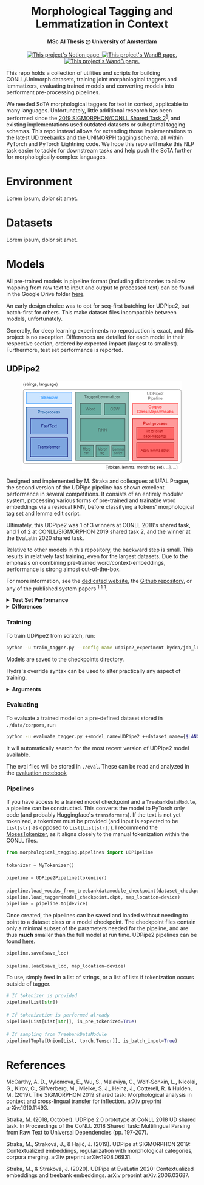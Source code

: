 <h1 align="center">
  Morphological Tagging and Lemmatization in Context
</h1>

<h4 align="center">MSc AI Thesis @ University of Amsterdam</h4>

<p align="center">
<a href="https://www.notion.so/MSc-AI-Thesis-9c3ba8027f6b4e3a82f0e391a6db76a9">
    <img
    src="https://img.shields.io/badge/Notion-%23000000.svg?style=for-the-badge&logo=notion&logoColor=white"
    alt="This project's Notion page."
    style="float: center;"
    />
</a>
<a href="https://wandb.ai/verhivo/morph_tag_lemmatize?workspace=user-verhivo">
    <img src="https://img.shields.io/badge/WandB-%23000000.svg?&style=for-the-badge&logo=weightsandbiases&logoColor=#FFBE00"
    alt="This project's WandB page."
    style="float: center;"
    />
</a>
<a href="https://drive.google.com/drive/folders/1O0NZgyjkiuWQ9FuqZpsgFII2j8487Mct?usp=sharing">
    <img src="https://img.shields.io/badge/Drive-%23000000.svg?&style=for-the-badge&logo=googledrive&logoColor=#FFBE00"
    alt="This project's WandB page."
    style="float: center;"
    />
</a>
</p>

This repo holds a collection of utilities and scripts for building CONLL/Unimorph datasets, training joint morphological taggers and lemmatizers, evaluating trained models and converting models into performant pre-processing pipelines.

We needed SoTA morphological taggers for text in context, applicable to many languages. Unfortunately, little additional research has been performed since the [2019 SIGMORPHON/CONLL Shared Task 2](https://sigmorphon.github.io/sharedtasks/2019/task2/)<sup>[1](#sharedtask2019)</sup>, and existing implementations used outdated datasets or suboptimal tagging schemas. This repo instead allows for extending those implementations to the latest [UD treebanks](https://universaldependencies.org/#language-) and the UNIMORPH tagging schema, all within PyTorch and PyTorch Lightning code. We hope this repo will make this NLP task easier to tackle for downstream tasks and help push the SoTA further for morphologically complex languages.

<!--
### Contents

1. **Environment:**
2. **Datasets:**
3. **Models:**
4. **References:** cited papers useful for further reading
-->

# Environment

Lorem ipsum, dolor sit amet.

# Datasets

Lorem ipsum, dolor sit amet.

# Models

All pre-trained models in pipeline format (including dictionaries to allow mapping from raw text to input and output to processed text) can be found in the Google Drive folder [here](https://drive.google.com/drive/u/0/folders/1O0NZgyjkiuWQ9FuqZpsgFII2j8487Mct).

An early design choice was to opt for seq-first batching for UDPipe2, but batch-first for others. This make dataset files incompatible between models, unfortunately.

Generally, for deep learning experiments no reproduction is exact, and this project is no exception. Differences are detailed for each model in their respective section, ordered by expected impact (largest to smallest). Furthermore, test set performance is reported.

## UDPipe2

<p align="center">
    <img
    src="./misc/figures/UDPipe2 Pipeline.png"
    alt="UDPipe2's pipeline"
    style="float: center;"
    />
</p>

Designed and implemented by M. Straka and colleagues at UFAL Prague, the second version of the UDPipe pipeline has shown excellent performance in several competitions. It consists of an entirely modular system, processing various forms of pre-trained and trainable word embeddings via a residual RNN, before classifying a tokens' morphological tag set and lemma edit script.

Ultimately, this UDPipe2 was 1 of 3 winners at CONLL 2018's shared task, and 1 of 2 at CONLL/SIGMORPHON 2019 shared task 2, and the winner at the EvaLatin 2020 shared task.

Relative to other models in this repository, the backward step is small. This results in relatively fast training, even for the largest datasets. Due to the emphasis on combining pre-trained word/context-embeddings, performance is strong almost out-of-the-box.

For more information, see the [dedicated website](https://ufal.mff.cuni.cz/udpipe/2), the [Github repository](https://github.com/ufal/udpipe/tree/udpipe-2), or any of the published system papers <sup>[1](#udpipe2conll)</sup> <sup>[1](#UDPipe2SIGMORPHON)</sup> <sup>[1](#UDPipe2EvaLatin)</sup>.

<details>
<summary><b>Test Set Performance</b></summary>
<p>

| | Lemma Acc.       | Lev. Dist.       | Morph. Set Acc.   | Morph. Tag F1  (micro/macro)   |   Tokens/sec |
|:---|:---:|:---:|:---:|:---:|:---:|
| Arabic  | 0.93 +- 1.54e-03 | 0.21 +- 5.32e-03 | 0.90 +- 1.81e-03  | 0.96/0.85       |         2313.08 |
| Czech   | 0.98 +- 2.78e-04 | 0.03 +- 6.10e-04 | 0.92 +- 5.82e-04  | 0.98/0.90       |         2930.3  |
| Dutch   | 0.94 +- 1.60e-03 | 0.12 +- 3.83e-03 | 0.95 +- 1.51e-03  | 0.97/0.93       |         3222.71 |
| English | 0.97 +- 6.07e-04 | 0.05 +- 1.33e-03 | 0.92 +- 1.01e-03  | 0.96/0.90       |         2976.7  |
| Finnish | 0.82 +- 2.64e-03 | 0.44 +- 7.71e-03 | 0.81 +- 2.69e-03  | 0.92/0.62       |         2632.62 |
| French  | 0.98 +- 6.72e-04 | 0.04 +- 1.63e-03 | 0.92 +- 1.25e-03  | 0.97/0.87       |         3715.83 |
| Russian | 0.97 +- 4.05e-04 | 0.06 +- 9.90e-04 | 0.92 +- 6.40e-04  | 0.97/0.88       |         2759.4  |
| Turkish | 0.91 +- 1.21e-03 | 0.19 +- 3.13e-03 | 0.77 +- 1.80e-03  | 0.89/0.58       |         1828.43 |

*Tokens per second* measured using a NVIDIA GTX 1080Ti GPU, with batches of 2048 tokens.

</p>
</details>

<details>
<summary><b>Differences</b></summary>
<p>

1. **Morph. tag factoring**: due to some morphological tags not being present in the initial UniMorph schema, and lack of detail regarding implementation, regularisation was not conducted via factoring the tags into their classes. Rather, the model was further tasked with seperately predicting presence of a cateogry
2. **Sparse embeddings**: PyTorch's sparse word embeddings and LazyAdam resulted in some very nasty optimization errors. Instead, non-sparse variants are used. This proved equally fast, and likely provided some additional reguralization
3. **Additional Reguralization**: overfit seems the most prevalent issue. As such, some additional regularization methods were applied. Both tokens and characters are masked (with low likelihood) prior to being fed into their respective models. Where possible, weight-decay was applied via AdamW

</p>
</details>

### Training

To train UDPipe2 from scratch, run:

```bash
python -u train_tagger.py --config-name udpipe2_experiment hydra/job_logging=disabled hydra/hydra_logging=disabled
```

Models are saved to the checkpoints directory.

Hydra's override syntax can be used to alter practically any aspect of training.

<details>
<summary><b>Arguments</b></summary>
<p>The [default config file](./config/udpipe2_experiment) post-processing looks like:

```yaml
# From ./config/default_train.yaml
# Experiment setup default for all models
print_hparams: False
prog_bar_refresh_rate: 200

monitor: valid/clf_agg
monitor_mode: "max"
save_checkpoints: True
save_top_k: 1

seed: 610
gpu: 1
deterministic: False
debug: False
fdev_run: False

logging:
  logger: wandb
  logger_kwargs:
    project: morphological_tagging_v2
    log_model: True
    offline: False

# From ./config/udpipe2_experiment.yaml
# Experiment setup specific to UDPipe2
experiment_name: UDPipe2
architecture: udpipe2

data:
  language: English
  treebank_name: ATIS
  batch_first: False
  len_sorted: True
  batch_size: 32
  source: ./morphological_tagging/data/um-treebanks-v2.9

trainer:
  gradient_clip_val: 2
  max_epochs: 60
  num_sanity_val_steps: 0

# From ./config/preprocessor/udpipe2.yaml
# These get fed to the UDPipe2 model, then to the UDPipe2Preprocessor class
preprocessor:
    word_embeddings: True
    context_embeddings: True
    tokenizer: None
    language: English
    lower_case_backup: False
    transformer_name: bert-base-multilingual-cased
    transformer_dropout: null
    layer_pooling: average
    n_layers_pooling: 4
    wordpiece_pooling: first

# From ./config/model/udpipe2.yaml
# These get fed to the UDPipe2 model
model:
    c2w_kwargs:
        embedding_dim: 256
        h_dim: 256
        out_dim: 256
        bidirectional: True
        rnn_type: gru
        batch_first: False
        dropout: 0.5
    w_embedding_dim: 512
    word_rnn_kwargs:
        h_dim: 512
        bidirectional: True
        rnn_type: lstm
        num_layers: 3
        residual: True
        batch_first: False
        dropout: 0.5
    char_mask_p: 0.1
    token_mask_p: 0.2
    label_smoothing: 0.03
    reg_loss_weight: 2
    lr: 1.0e-3
    betas:
    - 0.9
    - 0.99
    weight_decay: 1.0e-2
    scheduler_name: step
    scheduler_kwargs:
        milestones:
            - 40
        gamma: 0.1

# From ./config/default_train.yaml
# Prevents Hydra altering the working directory
hydra:
  run:
    dir: .
  output_subdir: null
  sweep:
    dir: .
    subdir: .


```

If a `TreebankDataModule` has been generated and saved already, it can be loaded in by using the override

```bash

++data.file_path=./morphological_tagging/data/corpora/{$FILE_NAME}.pickle

```

This will invalidate all other `data` keys, besides `batch_size`.

Make certain to alter the preprocessor's language as well:

```bash

++logging.logger_kwargs.job_type={$LANGUAGE} ++preprocessor.language={$LANGUAGE} ++data.language={$LANGUAGE}

```

The `trainer` key specifies keyword arguments for a PyTorch-Lightning trainer. For example, to easily specify half-precision training, simply use override

```bash
++trainer.precision=16
```

</p>
</details>

### Evaluating

To evaluate a trained model on a pre-defined dataset stored in `./data/corpora`, run

```bash
python -u evaluate_tagger.py ++model_name=UDPipe2 ++dataset_name={$LANGUAGE}_{$TREEBANKNAME} hydra/job_logging=disabled hydra/hydra_logging=disabled
```

It will automatically search for the most recent version of UDPipe2 model available.

The eval files will be stored in `./eval`. These can be read and analyzed in the [evaluation notebook](./evaluation.ipynb)

### Pipelines



If you have access to a trained model checkpoint and a `TreebankDataModule`, a pipeline can be constructed. This converts the model to PyTorch only code (and probably Huggingface's `transformers`). If the text is not yet tokenized, a tokenizer must be provided (and input is expected to be `List[str]` as opposed to `List[List[str]]`). I recommend the [MosesTokenizer](https://github.com/alvations/sacremoses), as it aligns closely to the manual tokenization within the CONLL files.

```python
from morphological_tagging.pipelines import UDPipeline

tokenizer = MyTokenizer()

pipeline = UDPipe2Pipeline(tokenizer)

pipeline.load_vocabs_from_treebankdatamodule_checkpoint(dataset_checkpoint.pickle)
pipeline.load_tagger(model_checkpoint.ckpt, map_location=device)
pipeline = pipeline.to(device)
```

Once created, the pipelines can be saved and loaded without needing to point to a dataset class or a model checkpoint. The checkpoint files contain only a minimal subset of the parameters needed for the pipeline, and are thus **much** smaller than the full model at run time. UDPipe2 pipelines can be found [here](https://drive.google.com/drive/u/0/folders/1inRcHXtjqzVFYa7zzB2HMhoKaPwEcQlv).

```python
pipeline.save(save_loc)

pipeline.load(save_loc, map_location=device)
```

To use, simply feed in a list of strings, or a list of lists if tokenization occurs outside of tagger.

```python
# If tokenizer is provided
pipeline(List[str])

# If tokenization is performed already
pipeline(List[List[str]], is_pre_tokenized=True)

# If sampling from TreebankDataModule
pipeline(Tuple[Union[List, torch.Tensor]], is_batch_input=True)
```

# References

<a name="sharedtask2019"></a> McCarthy, A. D., Vylomova, E., Wu, S., Malaviya, C., Wolf-Sonkin, L., Nicolai, G., Kirov, C., Silfverberg, M., Mielke, S. J., Heinz, J., Cotterell, R. & Hulden, M. (2019). The SIGMORPHON 2019 shared task: Morphological analysis in context and cross-lingual transfer for inflection. arXiv preprint arXiv:1910.11493.

<a name="udpipe2conll"></a> Straka, M. (2018, October). UDPipe 2.0 prototype at CoNLL 2018 UD shared task. In Proceedings of the CoNLL 2018 Shared Task: Multilingual Parsing from Raw Text to Universal Dependencies (pp. 197-207).

<a name="UDPipe2SIGMORPHON"></a> Straka, M., Straková, J., & Hajič, J. (2019). UDPipe at SIGMORPHON 2019: Contextualized embeddings, regularization with morphological categories, corpora merging. arXiv preprint arXiv:1908.06931.

<a name="UDPipe2EvaLatin"></a> Straka, M., & Straková, J. (2020). UDPipe at EvaLatin 2020: Contextualized embeddings and treebank embeddings. arXiv preprint arXiv:2006.03687.
